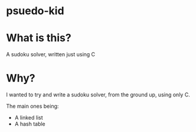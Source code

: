 # psuedo-kid

# What is this?
A sudoku solver, written just using C

# Why?
I wanted to try and write a sudoku solver, from the ground up, using only C.

The main ones being:
* A linked list
* A hash table
